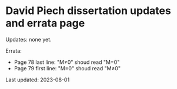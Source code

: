 # David Piech dissertation updates and errata page

Updates: none yet.

Errata:
* Page 78 last line: "M≠0" shoud read "M=0"
* Page 79 first line: "M=0" shoud read "M≠0"

Last updated: 2023-08-01
